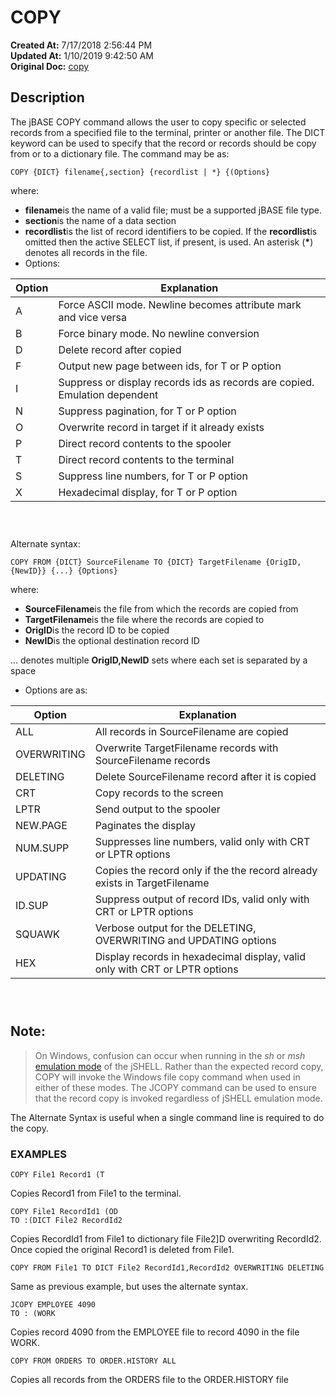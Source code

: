 # COPY

**Created At:** 7/17/2018 2:56:44 PM  
**Updated At:** 1/10/2019 9:42:50 AM  
**Original Doc:** [copy](https://docs.jbase.com/42462-distributed-files/copy)  


## Description 

The jBASE COPY command allows the user to copy specific or selected records from a specified file to the terminal, printer or another file. The DICT keyword can be used to specify that the record or records should be copy from or to a dictionary file. The command may be as:

```
COPY {DICT} filename{,section} {recordlist | *} {(Options}
```



where:

- **filename**is the name of a valid file; must be a supported jBASE file type.
- **section**is the name of a data section
- **recordlist**is the list of record identifiers to be copied. If the **recordlist**is omitted then the active SELECT list, if present, is used. An asterisk (**\***) denotes all records in the file.
- Options:



| Option<br> | Explanation<br> |
| --- | --- |
| A<br> | Force ASCII mode. Newline becomes attribute mark and vice versa<br> |
| B<br> | Force binary mode. No newline conversion<br> |
| D<br> | Delete record after copied<br> |
| F<br> | Output new page between ids, for T or P option<br> |
| I<br> | Suppress or display records ids as records are copied. Emulation dependent<br> |
| N<br> | Suppress pagination, for T or P option<br> |
| O<br> | Overwrite record in target if it already exists<br> |
| P<br> | Direct record contents to the spooler<br> |
| T<br> | Direct record contents to the terminal<br> |
| S<br> | Suppress line numbers, for T or P option<br> |
| X<br> | Hexadecimal display, for T or P option<br> |


###  

Alternate syntax:

```
COPY FROM {DICT} SourceFilename TO {DICT} TargetFilename {OrigID,{NewID}} {...} {Options}
```

where:

- **SourceFilename**is the file from which the records are copied from
- **TargetFilename**is the file where the records are copied to
- **OrigID**is the record ID to be copied
- **NewID**is the optional destination record ID


... denotes multiple **OrigID,NewID** sets where each set is separated by a space

- Options are as:



| Option<br> | Explanation<br> |
| --- | --- |
| ALL<br> | All records in SourceFilename are copied<br> |
| OVERWRITING<br> | Overwrite TargetFilename records with SourceFilename records<br> |
| DELETING<br> | Delete SourceFilename record after it is copied<br> |
| CRT<br> | Copy records to the screen<br> |
| LPTR<br> | Send output to the spooler<br> |
| NEW.PAGE<br> | Paginates the display<br> |
| NUM.SUPP<br> | Suppresses line numbers, valid only with CRT or LPTR options<br> |
| UPDATING<br> | Copies the record only if the the record already exists in TargetFilename<br> |
| ID.SUP<br> | Suppress output of record IDs, valid only with CRT or LPTR options<br> |
| SQUAWK<br> | Verbose output for the DELETING, OVERWRITING and UPDATING options<br> |
| HEX<br> | Display records in hexadecimal display, valid only with CRT or LPTR options<br> |


###  

## Note: 


> On Windows, confusion can occur when running in the *sh* or *msh* [emulation mode](328248-jshell) of the jSHELL. Rather than the expected record copy, COPY will invoke the Windows file copy command when used in either of these modes. The JCOPY command can be used to ensure that the record copy is invoked regardless of jSHELL emulation mode.


The Alternate Syntax is useful when a single command line is required to do the copy.



### EXAMPLES

```
COPY File1 Record1 (T
```

Copies Record1 from File1 to the terminal.



```
COPY File1 RecordId1 (OD
TO :(DICT File2 RecordId2
```

Copies RecordId1 from File1 to dictionary file File2]D overwriting RecordId2. Once copied the original Record1 is deleted from File1.



```
COPY FROM File1 TO DICT File2 RecordId1,RecordId2 OVERWRITING DELETING
```

Same as previous example, but uses the alternate syntax.

```
JCOPY EMPLOYEE 4090
TO : (WORK
```

Copies record 4090 from the EMPLOYEE file to record 4090 in the file WORK.



```
COPY FROM ORDERS TO ORDER.HISTORY ALL
```

Copies all records from the ORDERS file to the ORDER.HISTORY file
